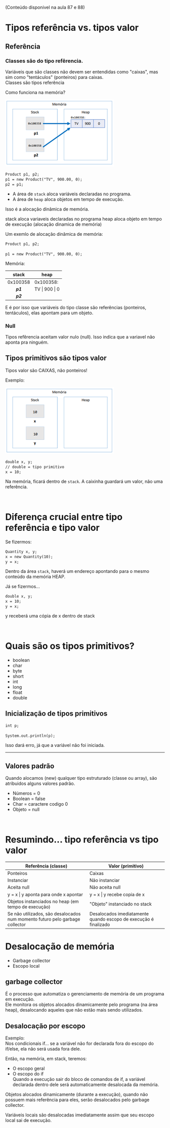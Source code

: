(Conteúdo disponivel na aula 87 e 88)

# Tipos referência vs. tipos valor

## Referência

### Classes são do tipo refêrencia.  
Variáveis que são classes não devem ser entendidas como "caixas", mas sim como "tentáculos" (ponteiros) para caixas.  
Classes são tipos referência

Como funciona na memória?

![alt text](image.png)

```
Product p1, p2;
p1 = new Product("TV", 900.00, 0);
p2 = p1;
```

- A área de `stack` aloca variáveis declaradas no programa.  
- A área de `heap` aloca objetos em tempo de execução.  

Isso é a alocação dinâmica de memória.

stack aloca variaveis declaradas no programa
heap aloca objeto em tempo de execução
(alocação dinamica de memória)

Um exemlo de alocação dinâmica de memória:  

```
Product p1, p2;

p1 = new Product("TV", 900.00, 0);
```

Memória:

|  stack   |        heap        |
| :------: | ------------------ |
| 0x100358 |      0x100358:     |
| ***p1*** | TV  \|  900  \|  0 |
| ***p2*** |                    |

E é por isso que variáveis do tipo classe são referências (ponteiros, tentáculos), elas apontam para um objeto.


### Null
Tipos refêrencia aceitam valor nulo (null). Isso indica que a variavel não aponta pra ninguém.  


## Tipos primitivos são tipos valor
Tipos valor são CAIXAS, não ponteiros!  

Exemplo:

![alt text](image-1.png)

```
double x, y;
// double = tipo primitivo
x = 10;
```

Na memória, ficará dentro de `stack`. A caixinha guardará um valor, não uma referência.

<br>

# Diferença crucial entre tipo referência e tipo valor
Se fizermos:  

```
Quantity x, y;
x = new Quantity(10);
y = x;
```

Dentro da área `stack`, haverá um endereço apontando para o mesmo conteúdo da memória HEAP.

Já se fizermos...  

```
double x, y;
x = 10;
y = x;
```

y receberá uma cópia de x dentro de stack

<br>


# Quais são os tipos primitivos?
- boolean  
- char  
- byte  
- short  
- int  
- long  
- float  
- double  

## Inicialização de tipos primitivos

```
int p;

System.out.println(p);
```

Isso dará erro, já que a variável não foi iniciada.

---

## Valores padrão
Quando alocamos (new) qualquer tipo estruturado (classe ou array), são atribuidos alguns valores padrão.  
- Números = 0
- Boolean = false
- Char = caractere codigo 0
- Objeto = null

<br>

# Resumindo... tipo referência vs tipo valor
| Referência (classe)                                                          | Valor (primitivo)                                                |
| ---------------------------------------------------------------------------- | ---------------------------------------------------------------- |
| Ponteiros                                                                    | Caixas                                                           |
| Instanciar                                                                   | Não instanciar                                                   |
| Aceita null                                                                  | Não aceita null                                                  |
| y = x  \|  y aponta para onde x apontar                                      | y = x  \|  y recebe copia de x                                   |
| Objetos instanciados no heap (em tempo de execução)                          | "Objeto" instanciado no stack                                    |
| Se não utilizados, são desalocados num momento futuro pelo garbage collector | Desalocados imediatamente quando escopo de execução é finalizado |



# Desalocação de memória
- Garbage collector
- Escopo local

## garbage collector
É o processo que automatiza o gerenciamento de memória de um programa em execução.    
Ele monitora os objetos alocados dinamicamente pelo programa (na área heap), desalocando aqueles que não estão mais sendo utilizados.  


## Desalocação por escopo
Exemplo:  
Nos condicionais if... se a variável não for declarada fora do escopo do if/else, ela não será usada fora dele.  

Então, na memória, em stack, teremos:  
- O escopo geral  
- O escopo do if  
Quando a execução sair do bloco de comandos de if, a variável declarada dentro dele será automaticamente desalocada da memória.  



Objetos alocados dinamicamente (durante a execução), quando não possuem mais referência para eles, serão desalocados pelo garbage collector.

Variáveis locais são desalocadas imediatamente assim que seu escopo local sai de execução.  

